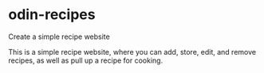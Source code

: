 # odin-recipes

Create a simple recipe website

This is a simple recipe website, where you can add, store, edit, and remove recipes, as well as pull up a recipe for cooking.
